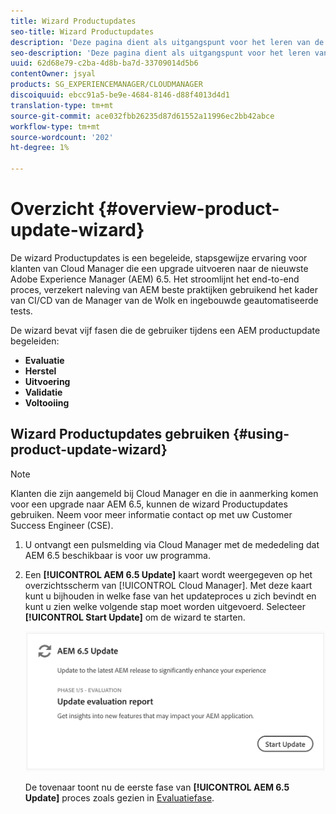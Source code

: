 ```yaml
---
title: Wizard Productupdates
seo-title: Wizard Productupdates
description: 'Deze pagina dient als uitgangspunt voor het leren van de Tovenaar van de Update van het Product. '
seo-description: 'Deze pagina dient als uitgangspunt voor het leren van de Tovenaar van de Update van het Product. '
uuid: 62d68e79-c2ba-4d8b-ba7d-33709014d5b6
contentOwner: jsyal
products: SG_EXPERIENCEMANAGER/CLOUDMANAGER
discoiquuid: ebcc91a5-be9e-4684-8146-d88f4013d4d1
translation-type: tm+mt
source-git-commit: ace032fbb26235d87d61552a11996ec2bb42abce
workflow-type: tm+mt
source-wordcount: '202'
ht-degree: 1%

---
```



# Overzicht {#overview-product-update-wizard}

De wizard Productupdates is een begeleide, stapsgewijze ervaring voor klanten van Cloud Manager die een upgrade uitvoeren naar de nieuwste Adobe Experience Manager (AEM) 6.5. Het stroomlijnt het end-to-end proces, verzekert naleving van AEM beste praktijken gebruikend het kader van CI/CD van de Manager van de Wolk en ingebouwde geautomatiseerde tests.

De wizard bevat vijf fasen die de gebruiker tijdens een AEM productupdate begeleiden:

* **Evaluatie**
* **Herstel**
* **Uitvoering**
* **Validatie**
* **Voltooiing**


## Wizard Productupdates gebruiken {#using-product-update-wizard}

>[!NOTE]
>
>Klanten die zijn aangemeld bij Cloud Manager en die in aanmerking komen voor een upgrade naar AEM 6.5, kunnen de wizard Productupdates gebruiken. Neem voor meer informatie contact op met uw Customer Success Engineer (CSE).

1. U ontvangt een pulsmelding via Cloud Manager met de mededeling dat AEM 6.5 beschikbaar is voor uw programma.

1. Een **[!UICONTROL AEM 6.5 Update]** kaart wordt weergegeven op het overzichtsscherm van [!UICONTROL Cloud Manager]. Met deze kaart kunt u bijhouden in welke fase van het updateproces u zich bevindt en kunt u zien welke volgende stap moet worden uitgevoerd. Selecteer **[!UICONTROL Start Update]** om de wizard te starten.

   ![](assets/Start-Update.png)

   De tovenaar toont nu de eerste fase van **[!UICONTROL AEM 6.5 Update]** proces zoals gezien in [Evaluatiefase](evaluation.md).
